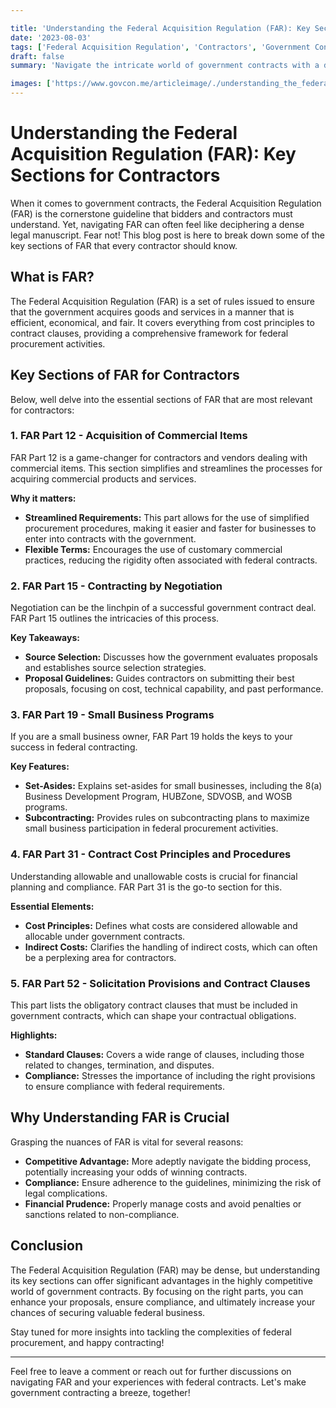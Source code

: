 ```yaml
---

title: 'Understanding the Federal Acquisition Regulation (FAR): Key Sections for Contractors'
date: '2023-08-03'
tags: ['Federal Acquisition Regulation', 'Contractors', 'Government Contracts']
draft: false
summary: 'Navigate the intricate world of government contracts with a deep dive into the Federal Acquisition Regulation (FAR), focusing on the most crucial sections for contractors.'

images: ['https://www.govcon.me/articleimage/./understanding_the_federal_acquisition_regulation_far_key_sections_for_contractors.webp']
---
```


# Understanding the Federal Acquisition Regulation (FAR): Key Sections for Contractors

When it comes to government contracts, the Federal Acquisition Regulation (FAR) is the cornerstone guideline that bidders and contractors must understand. Yet, navigating FAR can often feel like deciphering a dense legal manuscript. Fear not! This blog post is here to break down some of the key sections of FAR that every contractor should know.

## What is FAR?

The Federal Acquisition Regulation (FAR) is a set of rules issued to ensure that the government acquires goods and services in a manner that is efficient, economical, and fair. It covers everything from cost principles to contract clauses, providing a comprehensive framework for federal procurement activities.

## Key Sections of FAR for Contractors

Below, well delve into the essential sections of FAR that are most relevant for contractors:

### **1. FAR Part 12 - Acquisition of Commercial Items**

FAR Part 12 is a game-changer for contractors and vendors dealing with commercial items. This section simplifies and streamlines the processes for acquiring commercial products and services.

**Why it matters:**

- **Streamlined Requirements:** This part allows for the use of simplified procurement procedures, making it easier and faster for businesses to enter into contracts with the government.
- **Flexible Terms:** Encourages the use of customary commercial practices, reducing the rigidity often associated with federal contracts.

### **2. FAR Part 15 - Contracting by Negotiation**

Negotiation can be the linchpin of a successful government contract deal. FAR Part 15 outlines the intricacies of this process.

**Key Takeaways:**

- **Source Selection:** Discusses how the government evaluates proposals and establishes source selection strategies.
- **Proposal Guidelines:** Guides contractors on submitting their best proposals, focusing on cost, technical capability, and past performance.

### **3. FAR Part 19 - Small Business Programs**

If you are a small business owner, FAR Part 19 holds the keys to your success in federal contracting.

**Key Features:**

- **Set-Asides:** Explains set-asides for small businesses, including the 8(a) Business Development Program, HUBZone, SDVOSB, and WOSB programs.
- **Subcontracting:** Provides rules on subcontracting plans to maximize small business participation in federal procurement activities.

### **4. FAR Part 31 - Contract Cost Principles and Procedures**

Understanding allowable and unallowable costs is crucial for financial planning and compliance. FAR Part 31 is the go-to section for this.

**Essential Elements:**

- **Cost Principles:** Defines what costs are considered allowable and allocable under government contracts.
- **Indirect Costs:** Clarifies the handling of indirect costs, which can often be a perplexing area for contractors.

### **5. FAR Part 52 - Solicitation Provisions and Contract Clauses**

This part lists the obligatory contract clauses that must be included in government contracts, which can shape your contractual obligations.

**Highlights:**

- **Standard Clauses:** Covers a wide range of clauses, including those related to changes, termination, and disputes.
- **Compliance:** Stresses the importance of including the right provisions to ensure compliance with federal requirements.

## Why Understanding FAR is Crucial

Grasping the nuances of FAR is vital for several reasons:

- **Competitive Advantage:** More adeptly navigate the bidding process, potentially increasing your odds of winning contracts.
- **Compliance:** Ensure adherence to the guidelines, minimizing the risk of legal complications.
- **Financial Prudence:** Properly manage costs and avoid penalties or sanctions related to non-compliance.

## Conclusion

The Federal Acquisition Regulation (FAR) may be dense, but understanding its key sections can offer significant advantages in the highly competitive world of government contracts. By focusing on the right parts, you can enhance your proposals, ensure compliance, and ultimately increase your chances of securing valuable federal business.

Stay tuned for more insights into tackling the complexities of federal procurement, and happy contracting!

---

Feel free to leave a comment or reach out for further discussions on navigating FAR and your experiences with federal contracts. Let's make government contracting a breeze, together!